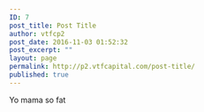 ```yaml
---
ID: 7
post_title: Post Title
author: vtfcp2
post_date: 2016-11-03 01:52:32
post_excerpt: ""
layout: page
permalink: http://p2.vtfcapital.com/post-title/
published: true
---
```

Yo mama so fat